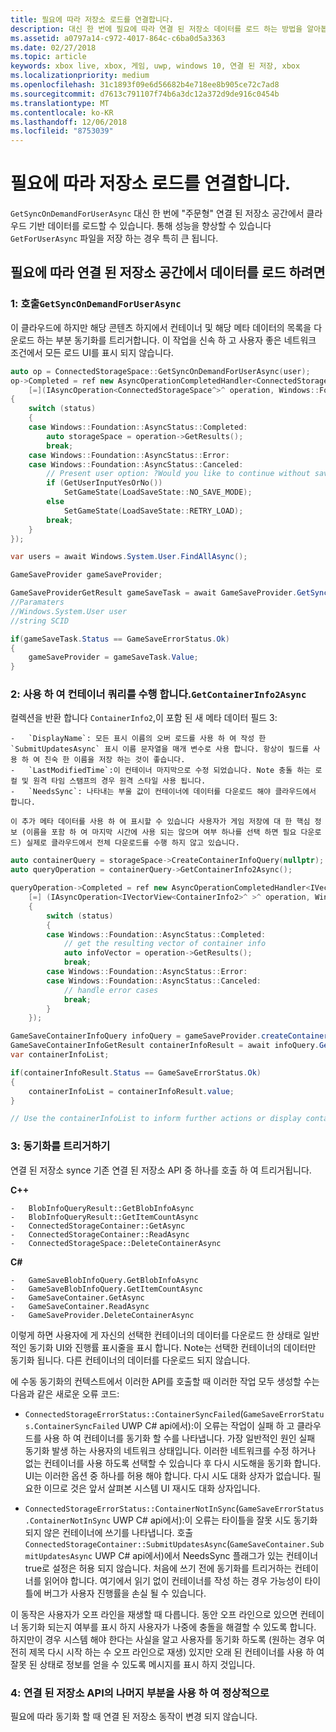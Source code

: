 ```yaml
---
title: 필요에 따라 저장소 로드를 연결합니다.
description: 대신 한 번에 필요에 따라 연결 된 저장소 데이터를 로드 하는 방법을 알아봅니다.
ms.assetid: a0797a14-c972-4017-864c-c6ba0d5a3363
ms.date: 02/27/2018
ms.topic: article
keywords: xbox live, xbox, 게임, uwp, windows 10, 연결 된 저장, xbox
ms.localizationpriority: medium
ms.openlocfilehash: 31c1893f09e6d56682b4e718ee8b905ce72c7ad8
ms.sourcegitcommit: d7613c791107f74b6a3dc12a372d9de916c0454b
ms.translationtype: MT
ms.contentlocale: ko-KR
ms.lasthandoff: 12/06/2018
ms.locfileid: "8753039"
---
```

# <a name="connected-storage-loading-on-demand"></a>필요에 따라 저장소 로드를 연결합니다.

`GetSyncOnDemandForUserAsync` 대신 한 번에 "주문형" 연결 된 저장소 공간에서 클라우드 기반 데이터를 로드할 수 있습니다. 통해 성능을 향상할 수 있습니다 `GetForUserAsync` 파일을 저장 하는 경우 특히 큰 됩니다.

## <a name="to-load-data-from-a-connected-storage-space-on-demand"></a>필요에 따라 연결 된 저장소 공간에서 데이터를 로드 하려면

### <a name="1--call-getsyncondemandforuserasync"></a>1: 호출`GetSyncOnDemandForUserAsync`

이 클라우드에 하지만 해당 콘텐츠 하지에서 컨테이너 및 해당 메타 데이터의 목록을 다운로드 하는 부분 동기화를 트리거합니다. 이 작업을 신속 하 고 사용자 좋은 네트워크 조건에서 모든 로드 UI를 표시 되지 않습니다.

```cpp
auto op = ConnectedStorageSpace::GetSyncOnDemandForUserAsync(user);
op->Completed = ref new AsyncOperationCompletedHandler<ConnectedStorageSpace^>(
    [=](IAsyncOperation<ConnectedStorageSpace^>^ operation, Windows::Foundation::AsyncStatus status)
{
    switch (status)
    {
    case Windows::Foundation::AsyncStatus::Completed:
        auto storageSpace = operation->GetResults();
        break;
    case Windows::Foundation::AsyncStatus::Error:
    case Windows::Foundation::AsyncStatus::Canceled:
        // Present user option: ?Would you like to continue without saving progress??
        if (GetUserInputYesOrNo())
            SetGameState(LoadSaveState::NO_SAVE_MODE);
        else
            SetGameState(LoadSaveState::RETRY_LOAD);
        break;
    }
});
```

```csharp
var users = await Windows.System.User.FindAllAsync();

GameSaveProvider gameSaveProvider;

GameSaveProviderGetResult gameSaveTask = await GameSaveProvider.GetSyncOnDemandForUserAsync(users[0], context.AppConfig.ServiceConfigurationId); 
//Paramaters
//Windows.System.User user
//string SCID

if(gameSaveTask.Status == GameSaveErrorStatus.Ok)
{
    gameSaveProvider = gameSaveTask.Value;
}
```


### <a name="2--perform-a-container-query-using-getcontainerinfo2async"></a>2: 사용 하 여 컨테이너 쿼리를 수행 합니다.`GetContainerInfo2Async`

컬렉션을 반환 합니다 `ContainerInfo2`,이 포함 된 새 메타 데이터 필드 3:

    -   `DisplayName`: 모든 표시 이름의 오버 로드를 사용 하 여 작성 한 `SubmitUpdatesAsync` 표시 이름 문자열을 매개 변수로 사용 합니다. 항상이 필드를 사용 하 여 친숙 한 이름을 저장 하는 것이 좋습니다.
    -   `LastModifiedTime`:이 컨테이너 마지막으로 수정 되었습니다. Note 충돌 하는 로컬 및 원격 타임 스탬프의 경우 원격 스타일 사용 됩니다.
    -   `NeedsSync`: 나타내는 부울 값이 컨테이너에 데이터를 다운로드 해야 클라우드에서 합니다.

    이 추가 메타 데이터를 사용 하 여 표시할 수 있습니다 사용자가 게임 저장에 대 한 핵심 정보 (이름을 포함 하 여 마지막 시간에 사용 되는 않으며 여부 하나를 선택 하면 필요 다운로드) 실제로 클라우드에서 전체 다운로드를 수행 하지 않고 있습니다.

```cpp
auto containerQuery = storageSpace->CreateContainerInfoQuery(nullptr); //return list of containers in ConnectedStorageSpace
auto queryOperation = containerQuery->GetContainerInfo2Async();

queryOperation->Completed = ref new AsyncOperationCompletedHandler<IVectorView<ContainerInfo2>^ >( 
    [=] (IAsyncOperation<IVectorView<ContainerInfo2>^ >^ operation, Windows::Foundation::AsyncStatus status)
    {
        switch (status)
        {
        case Windows::Foundation::AsyncStatus::Completed:
            // get the resulting vector of container info
            auto infoVector = operation->GetResults();
            break;
        case Windows::Foundation::AsyncStatus::Error:
        case Windows::Foundation::AsyncStatus::Canceled:
            // handle error cases
            break;
        }
    });
```

```csharp
GameSaveContainerInfoQuery infoQuery = gameSaveProvider.createContainerInfoQuery();
GameSaveContainerInfoGetResult containerInfoResult = await infoQuery.GetContainerInfoAsync();
var containerInfoList;

if(containerInfoResult.Status == GameSaveErrorStatus.Ok)
{
    containerInfoList = containerInfoResult.value;
}

// Use the containerInfoList to inform further actions or display container data to user. 
```

### <a name="3--trigger-a-sync"></a>3: 동기화를 트리거하기

연결 된 저장소 synce 기존 연결 된 저장소 API 중 하나를 호출 하 여 트리거됩니다.

**C++**

    -   BlobInfoQueryResult::GetBlobInfoAsync
    -   BlobInfoQueryResult::GetItemCountAsync
    -   ConnectedStorageContainer::GetAsync
    -   ConnectedStorageContainer::ReadAsync
    -   ConnectedStorageSpace::DeleteContainerAsync

**C#**

    -   GameSaveBlobInfoQuery.GetBlobInfoAsync
    -   GameSaveBlobInfoQuery.GetItemCountAsync
    -   GameSaveContainer.GetAsync
    -   GameSaveContainer.ReadAsync
    -   GameSaveProvider.DeleteContainerAsync

이렇게 하면 사용자에 게 자신의 선택한 컨테이너의 데이터를 다운로드 한 상태로 일반적인 동기화 UI와 진행률 표시줄을 표시 합니다. Note는 선택한 컨테이너의 데이터만 동기화 됩니다. 다른 컨테이너의 데이터를 다운로드 되지 않습니다.

에 수동 동기화의 컨텍스트에서 이러한 API를 호출할 때 이러한 작업 모두 생성할 수는 다음과 같은 새로운 오류 코드:

-   `ConnectedStorageErrorStatus::ContainerSyncFailed`(`GameSaveErrorStatus.ContainerSyncFailed` UWP C# api에서):이 오류는 작업이 실패 하 고 클라우드를 사용 하 여 컨테이너를 동기화 할 수를 나타냅니다. 가장 일반적인 원인 실패 동기화 발생 하는 사용자의 네트워크 상태입니다. 이러한 네트워크를 수정 하거나 없는 컨테이너를 사용 하도록 선택할 수 있습니다 후 다시 시도해을 동기화 합니다. UI는 이러한 옵션 중 하나를 허용 해야 합니다. 다시 시도 대화 상자가 없습니다. 필요한 이므로 것은 앞서 살펴본 시스템 UI 재시도 대화 상자입니다.

-   `ConnectedStorageErrorStatus::ContainerNotInSync`(`GameSaveErrorStatus.ContainerNotInSync` UWP C# api에서):이 오류는 타이틀을 잘못 시도 동기화 되지 않은 컨테이너에 쓰기를 나타냅니다. 호출 `ConnectedStorageContainer::SubmitUpdatesAsync`(`GameSaveContainer.SubmitUpdatesAsync` UWP C# api에서)에서 NeedsSync 플래그가 있는 컨테이너 true로 설정은 허용 되지 않습니다. 처음에 쓰기 전에 동기화를 트리거하는 컨테이너를 읽어야 합니다. 여기에서 읽기 없이 컨테이너를 작성 하는 경우 가능성이 타이틀에 버그가 사용자 진행률을 손실 될 수 있습니다.

이 동작은 사용자가 오프 라인을 재생할 때 다릅니다. 동안 오프 라인으로 있으면 컨테이너 동기화 되는지 여부를 표시 하지 사용자가 나중에 충돌을 해결할 수 있도록 합니다. 하지만이 경우 시스템 해야 한다는 사실을 알고 사용자를 동기화 하도록 (원하는 경우 여전히 제목 다시 시작 하는 수 오프 라인으로 재생) 있지만 오래 된 컨테이너를 사용 하 여 잘못 된 상태로 정보를 얻을 수 있도록 메시지를 표시 하지 것입니다.

### <a name="4--use-the-rest-of-the-connected-storage-api-as-normal"></a>4: 연결 된 저장소 API의 나머지 부분을 사용 하 여 정상적으로

필요에 따라 동기화 할 때 연결 된 저장소 동작이 변경 되지 않습니다.
